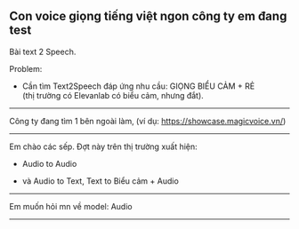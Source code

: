 Con voice giọng tiếng việt ngon công ty em đang test  
--  
Bài text 2 Speech.  
  
Problem:  
- Cần tìm Text2Speech đáp ứng nhu cầu: GIỌNG BIỂU CẢM + RẺ  
(thị trường có Elevanlab có biểu cảm, nhưng đắt).  
  
---  
Công ty đang tìm 1 bên ngoài làm, (ví dụ: https://showcase.magicvoice.vn/)


---
Em chào các sếp. Đợt này trên thị trường xuất hiện:

- Audio to Audio

- và Audio to Text, Text to Biểu cảm + Audio

----

  

Em muốn hỏi mn về model: Audio


---


